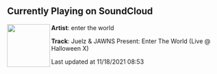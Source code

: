 ## Currently Playing on SoundCloud

[<img align="left" width="100" src="https://i1.sndcdn.com/artworks-OWgavuujiGlszmZP-GckXfQ-t500x500.jpg">](https://soundcloud.com/entertheworld/halloweenlive)

**Artist**: enter the world 

**Track**: Juelz & JAWNS Present: Enter The World (Live @ Halloween X)

Last updated at 11/18/2021 08:53
